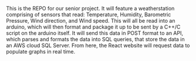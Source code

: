 This is the REPO for our senior project. It will feature a weatherstation comprising of sensors that read: Temperature, Humidity, Barometric Pressure, Wind direction, and Wind speed. This will all be read into an arduino, which will then format and package it up to be sent by a C++/C script on the arduino itself. It will send this data in POST format to an API, which parses and formats the data into SQL queries, that store the data in an AWS cloud SQL Server. From here, the React website will request data to populate graphs in real time.
